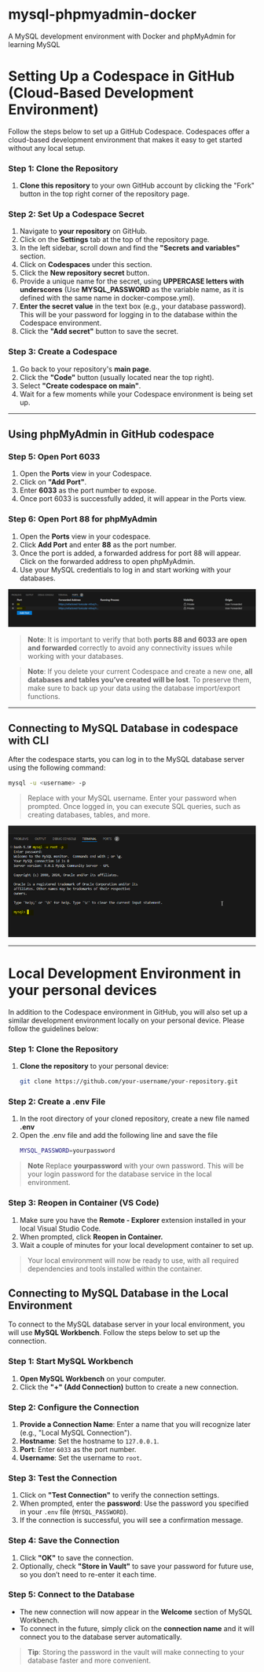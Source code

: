 # mysql-phpmyadmin-docker
A MySQL development environment with Docker and phpMyAdmin for learning MySQL 

# Setting Up a Codespace in GitHub (Cloud-Based Development Environment)

Follow the steps below to set up a GitHub Codespace. Codespaces offer a cloud-based development environment that makes it easy to get started without any local setup.

### Step 1: Clone the Repository
1. **Clone this repository** to your own GitHub account by clicking the "Fork" button in the top right corner of the repository page.

### Step 2: Set Up a Codespace Secret
1. Navigate to **your repository** on GitHub.
2. Click on the **Settings** tab at the top of the repository page.
3. In the left sidebar, scroll down and find the **"Secrets and variables"** section.
4. Click on **Codespaces** under this section.
5. Click the **New repository secret** button.
6. Provide a unique name for the secret, using **UPPERCASE letters with underscores** (Use **MYSQL_PASSWORD** as the variable name, as it is defined with the same name in docker-compose.yml).
7. **Enter the secret value** in the text box (e.g., your database password). This will be your password for logging in to the database within the Codespace environment.
8. Click the **"Add secret"** button to save the secret.

### Step 3: Create a Codespace
1. Go back to your repository's **main page**.
2. Click the **"Code"** button (usually located near the top right).
3. Select **"Create codespace on main"**.
4. Wait for a few moments while your Codespace environment is being set up.
---

## Using phpMyAdmin in GitHub codespace

### Step 5: Open Port 6033
1. Open the **Ports** view in your Codespace.
2. Click on **"Add Port"**.
3. Enter **6033** as the port number to expose.
4. Once port 6033 is successfully added, it will appear in the Ports view.

### Step 6: Open Port 88 for phpMyAdmin
1. Open the **Ports** view in your codespace.
2. Click **Add Port** and enter **88** as the port number.
3. Once the port is added, a forwarded address for port 88 will appear. Click on the forwarded address to open phpMyAdmin.
5. Use your MySQL credentials to log in and start working with your databases.

![Example Ports](https://raw.githubusercontent.com/dipaish/dipaish/refs/heads/main/images/courseRelatedImages/ports.png)

> **Note**: It is important to verify that both **ports 88 and 6033 are open and forwarded** correctly to avoid any connectivity issues while working with your databases.

> **Note**: If you delete your current Codespace and create a new one, **all databases and tables you’ve created will be lost**. To preserve them, make sure to back up your data using the database import/export functions.

---

## Connecting to MySQL Database in codespace with CLI

After the codespace starts, you can log in to the MySQL database server using the following command:

```bash
mysql -u <username> -p
```

> Replace <username> with your MySQL username. Enter your password when prompted. Once logged in, you can execute SQL queries, such as creating databases, tables, and more.

![Example connection](https://raw.githubusercontent.com/dipaish/dipaish/refs/heads/main/images/courseRelatedImages/dataBase.png)

---

# Local Development Environment in your personal devices 

In addition to the Codespace environment in GitHub, you will also set up a similar development environment locally on your personal device. Please follow the guidelines below:

### Step 1: Clone the Repository 
1. **Clone the repository** to your personal device:
   ```sh
   git clone https://github.com/your-username/your-repository.git
   ``` 
### Step 2: Create a .env File
1. In the root directory of your cloned repository, create a new file named **.env** 
2. Open the .env file and add the following line and save the file
   ```sh
   MYSQL_PASSWORD=yourpassword
    ``` 
> **Note**  Replace **yourpassword** with your own password. This will be your login password for the database service in the local environment.

### Step 3: Reopen in Container (VS Code)

1. Make sure you have the **Remote - Explorer** extension installed in your local Visual Studio Code.
2. When prompted, click **Reopen in Container.**
3. Wait a couple of minutes for your local development container to set up.

> Your local environment will now be ready to use, with all required dependencies and tools installed within the container.

## Connecting to MySQL Database in the Local Environment

To connect to the MySQL database server in your local environment, you will use **MySQL Workbench**. Follow the steps below to set up the connection.

### Step 1: Start MySQL Workbench
1. **Open MySQL Workbench** on your computer.
2. Click the **"+" (Add Connection)** button to create a new connection.

### Step 2: Configure the Connection
1. **Provide a Connection Name**: Enter a name that you will recognize later (e.g., "Local MySQL Connection").
2. **Hostname**: Set the hostname to `127.0.0.1`.
3. **Port**: Enter `6033` as the port number.
4. **Username**: Set the username to `root`.

### Step 3: Test the Connection
1. Click on **"Test Connection"** to verify the connection settings.
2. When prompted, enter the **password**: Use the password you specified in your `.env` file (`MYSQL_PASSWORD`).
3. If the connection is successful, you will see a confirmation message.

### Step 4: Save the Connection
1. Click **"OK"** to save the connection.
2. Optionally, check **"Store in Vault"** to save your password for future use, so you don’t need to re-enter it each time.

### Step 5: Connect to the Database
- The new connection will now appear in the **Welcome** section of MySQL Workbench.
- To connect in the future, simply click on the **connection name** and it will connect you to the database server automatically.

> **Tip**: Storing the password in the vault will make connecting to your database faster and more convenient.